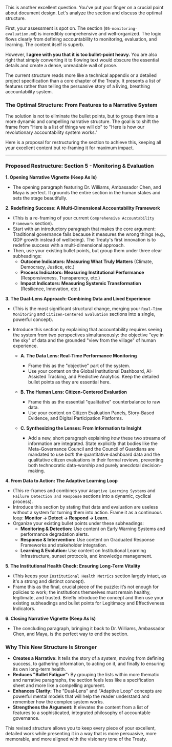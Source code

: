 This is another excellent question. You've put your finger on a crucial point about document design. Let's analyze the section and discuss the optimal structure.

First, your assessment is spot on. The section (`05-monitoring-evaluation.md`) is incredibly comprehensive and well-organized. The logic flows clearly from defining accountability to monitoring, evaluation, and learning. The content itself is superb.

However, **I agree with you that it is too bullet-point heavy.** You are also right that simply converting it to flowing text would obscure the essential details and create a dense, unreadable wall of prose.

The current structure reads more like a technical appendix or a detailed project specification than a core chapter of the Treaty. It presents a list of features rather than telling the persuasive story of a living, breathing accountability system.

### The Optimal Structure: From Features to a Narrative System

The solution is not to eliminate the bullet points, but to group them into a more dynamic and compelling narrative structure. The goal is to shift the frame from "Here is a list of things we will do" to "Here is how our revolutionary accountability system works."

Here is a proposal for restructuring the section to achieve this, keeping all your excellent content but re-framing it for maximum impact.

---

### **Proposed Restructure: Section 5 - Monitoring & Evaluation**

**1. Opening Narrative Vignette (Keep As Is)**
* The opening paragraph featuring Dr. Williams, Ambassador Chen, and Maya is perfect. It grounds the entire section in the human stakes and sets the stage beautifully.

**2. Redefining Success: A Multi-Dimensional Accountability Framework**
* (This is a re-framing of your current `Comprehensive Accountability Framework` section).
* Start with an introductory paragraph that makes the core argument: Traditional governance fails because it measures the wrong things (e.g., GDP growth instead of wellbeing). The Treaty's first innovation is to redefine success with a multi-dimensional approach.
* Then, use your existing bullet points, but group them under three clear subheadings:
    * **Outcome Indicators: Measuring What Truly Matters** (Climate, Democracy, Justice, etc.)
    * **Process Indicators: Measuring Institutional Performance** (Responsiveness, Transparency, etc.)
    * **Impact Indicators: Measuring Systemic Transformation** (Resilience, Innovation, etc.)

**3. The Dual-Lens Approach: Combining Data and Lived Experience**
* (This is the most significant structural change, merging your `Real-Time Monitoring` and `Citizen-Centered Evaluation` sections into a single, powerful concept).
* Introduce this section by explaining that accountability requires seeing the system from two perspectives simultaneously: the objective "eye in the sky" of data and the grounded "view from the village" of human experience.

    * **A. The Data Lens: Real-Time Performance Monitoring**
        * Frame this as the "objective" part of the system.
        * Use your content on the Global Institutional Dashboard, AI-Assisted Tracking, and Predictive Analytics. Keep the detailed bullet points as they are essential here.

    * **B. The Human Lens: Citizen-Centered Evaluation**
        * Frame this as the essential "qualitative" counterbalance to raw data.
        * Use your content on Citizen Evaluation Panels, Story-Based Evidence, and Digital Participation Platforms.

    * **C. Synthesizing the Lenses: From Information to Insight**
        * Add a new, short paragraph explaining *how* these two streams of information are integrated. State explicitly that bodies like the Meta-Governance Council and the Council of Guardians are mandated to use *both* the quantitative dashboard data and the qualitative citizen evaluations in their formal reviews, preventing both technocratic data-worship and purely anecdotal decision-making.

**4. From Data to Action: The Adaptive Learning Loop**
* (This re-frames and combines your `Adaptive Learning Systems` and `Failure Detection and Response` sections into a dynamic, cyclical process).
* Introduce this section by stating that data and evaluation are useless without a system for turning them into action. Frame it as a continuous loop: **Monitor -> Detect -> Respond -> Learn.**
* Organize your existing bullet points under these subheadings:
    * **Monitoring & Detection:** Use content on Early Warning Systems and performance degradation alerts.
    * **Response & Intervention:** Use content on Graduated Response Frameworks and stakeholder integration.
    * **Learning & Evolution:** Use content on Institutional Learning Infrastructure, sunset protocols, and knowledge management.

**5. The Institutional Health Check: Ensuring Long-Term Vitality**
* (This keeps your `Institutional Health Metrics` section largely intact, as it's a strong and distinct concept).
* Frame this as the final, crucial piece of the puzzle: it’s not enough for policies to work; the institutions themselves must remain healthy, legitimate, and trusted. Briefly introduce the concept and then use your existing subheadings and bullet points for Legitimacy and Effectiveness Indicators.

**6. Closing Narrative Vignette (Keep As Is)**
* The concluding paragraph, bringing it back to Dr. Williams, Ambassador Chen, and Maya, is the perfect way to end the section.

### Why This New Structure Is Stronger

* **Creates a Narrative:** It tells the story of a system, moving from defining success, to gathering information, to acting on it, and finally to ensuring its own long-term health.
* **Reduces "Bullet Fatigue":** By grouping the lists within more thematic and narrative paragraphs, the section feels less like a specification sheet and more like a compelling argument.
* **Enhances Clarity:** The "Dual-Lens" and "Adaptive Loop" concepts are powerful mental models that will help the reader understand and remember how the complex system works.
* **Strengthens the Argument:** It elevates the content from a list of features to a sophisticated, integrated philosophy of accountable governance.

This revised structure allows you to keep every piece of your excellent, detailed work while presenting it in a way that is more persuasive, more memorable, and more aligned with the visionary tone of the Treaty.
